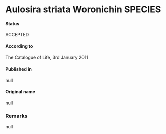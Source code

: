 # Aulosira striata Woronichin SPECIES

#### Status
ACCEPTED

#### According to
The Catalogue of Life, 3rd January 2011

#### Published in
null

#### Original name
null

### Remarks
null